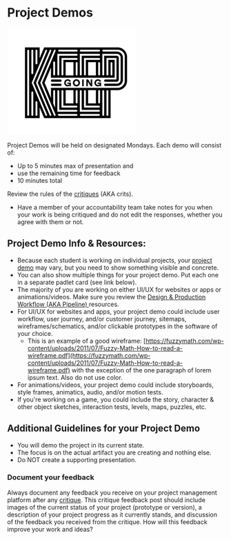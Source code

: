 # Project Demos

![Keep Going Illustration by Jolby from Gettoworkbook](<../.gitbook/assets/gettoworkbook keep going.png>)

Project Demos will be held on designated Mondays. Each demo will consist of:

* Up to 5 minutes max of presentation and&#x20;
* use the remaining time for feedback
* 10 minutes total

Review the rules of the [critiques](critiques.md) (AKA crits).

* Have a member of your accountability team take notes for you when your work is being critiqued and do not edit the responses, whether you agree with them or not.&#x20;

## Project Demo Info & Resources:

* Because each student is working on individual projects, your [project demo](project\_demo.md) may vary, but you need to show something visible and concrete.&#x20;
* You can also show multiple things for your project demo. Put each one in a separate padlet card (see link below).
* The majority of you are working on either UI/UX for websites or apps or animations/videos. Make sure you review the [Design & Production Workflow (AKA Pipeline) ](../resources/design-and-production-workflow.md)resources.
* For UI/UX for websites and apps, your project demo could include user workflow, user journey, and/or customer journey, sitemaps, wireframes/schematics, and/or clickable prototypes in the software of your choice.&#x20;
  * This is an example of a good wireframe: [https://fuzzymath.com/wp-content/uploads/2011/07/Fuzzy-Math-How-to-read-a-wireframe.pdf](https://fuzzymath.com/wp-content/uploads/2011/07/Fuzzy-Math-How-to-read-a-wireframe.pdf) with the exception of the one paragraph of lorem ipsum text. Also do not use color.
* For animations/videos, your project demo could include storyboards, style frames, animatics, audio, and/or motion tests. &#x20;
* If you're working on a game, you could include the story, character & other object sketches, interaction tests, levels, maps, puzzles, etc.&#x20;

## Additional Guidelines for your Project Demo

* You will demo the project in its current state.
* The focus is on the actual artifact you are creating and nothing else.
* Do NOT create a supporting presentation.

###

### Document your feedback

Always document any feedback you receive on your project management platform after any [critique](critiques.md). This critique feedback post should include images of the current status of your project (prototype or version), a description of your project progress as it currently stands, and discussion of the feedback you received from the critique. How will this feedback improve your work and ideas?
